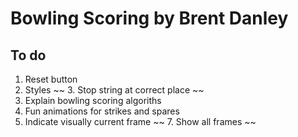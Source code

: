# Bowling Scoring by Brent Danley

## To do
1. Reset button
2. Styles
~~ 3. Stop string at correct place ~~
4. Explain bowling scoring algoriths
5. Fun animations for strikes and spares
6. Indicate visually current frame
~~ 7. Show all frames ~~